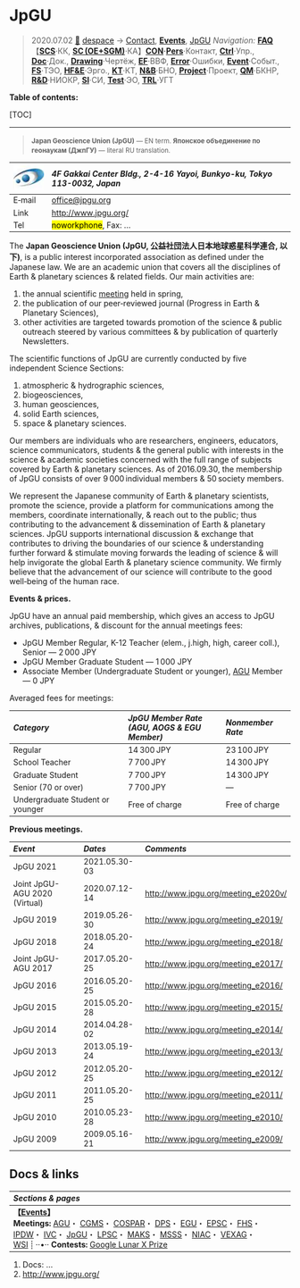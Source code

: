 # JpGU
> 2020.07.02 [🚀](../../index/index.md) [despace](index.md) → [Contact](contact.md), **[Events](event.md)**, [JpGU](jpgu.md)
> *Navigation:*
> **[FAQ](faq.md)**【**[SCS](scs.md)**·КК, **[SC (OE+SGM)](sc.md)**·КА】**[CON](contact.md)·[Pers](person.md)**·Контакт, **[Ctrl](control.md)**·Упр., **[Doc](doc.md)**·Док., **[Drawing](drawing.md)**·Чертёж, **[EF](ef.md)**·ВВФ, **[Error](error.md)**·Ошибки, **[Event](event.md)**·Событ., **[FS](fs.md)**·ТЭО, **[HF&E](hfe.md)**·Эрго., **[KT](kt.md)**·КТ, **[N&B](nnb.md)**·БНО, **[Project](project.md)**·Проект, **[QM](qm.md)**·БКНР, **[R&D](rnd.md)**·НИОКР, **[SI](si.md)**·СИ, **[Test](test.md)**·ЭО, **[TRL](trl.md)**·УГТ

**Table of contents:**

[TOC]

---

> <small>**Japan Geoscience Union (JpGU)** — EN term. **Японское объединение по геонаукам (ДжпГУ)** — literal RU translation.</small>

|[![](f/contact/j/jpgu_logo1_thumb.webp)](f/contact/j/jpgu_logo1.webp)|*4F Gakkai Center Bldg., 2-4-16 Yayoi, Bunkyo-ku, Tokyo 113-0032, Japan*|
|:-|:-|
|E‑mail|<office@jpgu.org>|
|Link|<http://www.jpgu.org/>|
|Tel|<mark>noworkphone</mark>, Fax: …|

The **Japan Geoscience Union (JpGU, 公益社団法人日本地球惑星科学連合, 以下)**, is a public interest incorporated association as defined under the Japanese law. We are an academic union that covers all the disciplines of Earth & planetary sciences & related fields. Our main activities are:

   1. the annual scientific [meeting](event.md) held in spring,
   1. the publication of our peer‑reviewed journal (Progress in Earth & Planetary Sciences),
   1. other activities are targeted towards promotion of the science & public outreach steered by various committees & by publication of quarterly Newsletters.

The scientific functions of JpGU are currently conducted by five independent Science Sections:

   1. atmospheric & hydrographic sciences,
   1. biogeosciences,
   1. human geosciences,
   1. solid Earth sciences,
   1. space & planetary sciences.

Our members are individuals who are researchers, engineers, educators, science communicators, students & the general public with interests in the science & academic societies concerned with the full range of subjects covered by Earth & planetary sciences. As of 2016.09.30, the membership of JpGU consists of over 9 000 individual members & 50 society members.

We represent the Japanese community of Earth & planetary scientists, promote the science, provide a platform for communications among the members, coordinate internationally, & reach out to the public; thus contributing to the advancement & dissemination of Earth & planetary sciences. JpGU supports international discussion & exchange that contributes to driving the boundaries of our science & understanding further forward & stimulate moving forwards the leading of science & will help invigorate the global Earth & planetary science community. We firmly believe that the advancement of our science will contribute to the good well‑being of the human race.

**Events & prices.**

JpGU have an annual paid membership, which gives an access to JpGU archives, publications, & discount for the annual meetings fees:

   - JpGU Member Regular, K-12 Teacher (elem., j.high, high, career coll.), Senior — 2 000 JPY
   - JpGU Member Graduate Student — 1 000 JPY
   - Associate Member (Undergraduate Student or younger), [AGU](agu.md) Member — 0 JPY

Averaged fees for meetings:

|*Category*|*JpGU Member Rate<br> (AGU, AOGS & EGU Member)*|*Nonmember Rate*|
|:-|:-|:-|
|Regular|14 300 JPY|23 100 JPY|
|School Teacher|7 700 JPY|14 300 JPY|
|Graduate Student|7 700 JPY|14 300 JPY|
|Senior (70 or over)|7 700 JPY|—|
|Undergraduate Student or younger|Free of charge|Free of charge|

**Previous meetings.**

|*Event*|*Dates*|*Comments*|
|:-|:-|:-|
|JpGU 2021|2021.05.30-03| |
|Joint JpGU-AGU 2020 (Virtual)|2020.07.12-14|<http://www.jpgu.org/meeting_e2020v/>|
|JpGU 2019|2019.05.26-30|<http://www.jpgu.org/meeting_e2019/>|
|JpGU 2018|2018.05.20-24|<http://www.jpgu.org/meeting_e2018/>|
|Joint JpGU-AGU 2017|2017.05.20-25|<http://www.jpgu.org/meeting_e2017/>|
|JpGU 2016|2016.05.20-25|<http://www.jpgu.org/meeting_e2016/>|
|JpGU 2015|2015.05.20-28|<http://www.jpgu.org/meeting_e2015/>|
|JpGU 2014|2014.04.28-02|<http://www.jpgu.org/meeting_e2014/>|
|JpGU 2013|2013.05.19-24|<http://www.jpgu.org/meeting_e2013/>|
|JpGU 2012|2012.05.20-25|<http://www.jpgu.org/meeting_e2012/>|
|JpGU 2011|2011.05.20-25|<http://www.jpgu.org/meeting_e2011/>|
|JpGU 2010|2010.05.23-28|<http://www.jpgu.org/meeting_e2010/>|
|JpGU 2009|2009.05.16-21|<http://www.jpgu.org/meeting_e2009/>|



## Docs & links
|*Sections & pages*|
|:-|
|**【[Events](event.md)】**<br> **Meetings:** [AGU](agu.md)・ [CGMS](cgms.md)・ [COSPAR](contact/cospar.md)・ [DPS](dps.md)・ [EGU](egu.md)・ [EPSC](epsc.md)・ [FHS](fhs.md)・ [IPDW](ipdw.md)・ [IVC](ivc.md)・ [JpGU](jpgu.md)・ [LPSC](lpsc.md)・ [MAKS](maks.md)・ [MSSS](msss.md)・ [NIAC](niac_program.md)・ [VEXAG](vexag.md)・ [WSI](wsi.md) ┊ ··•·· **Contests:** [Google Lunar X Prize](google_lunar_x_prize.md)|

   1. Docs: …
   1. <http://www.jpgu.org/>
